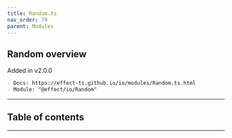 ```yaml
---
title: Random.ts
nav_order: 79
parent: Modules
---
```


## Random overview

Added in v2.0.0

```md
- Docs: https://effect-ts.github.io/io/modules/Random.ts.html
- Module: "@effect/io/Random"
```

---

<h2 class="text-delta">Table of contents</h2>

---

